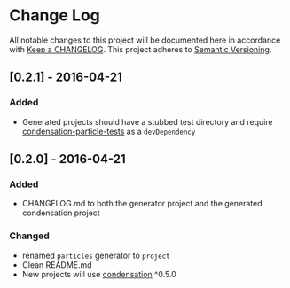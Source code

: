 # Change Log
All notable changes to this project will be documented here in
accordance with [Keep a CHANGELOG][keep-changelog-url].
This project adheres to [Semantic Versioning][semver-url].

## [0.2.1] - 2016-04-21
### Added
- Generated projects should have a stubbed test directory and require
  [condensation-particle-tests][cpt-url] as a `devDependency`

## [0.2.0] - 2016-04-21
### Added
- CHANGELOG.md to both the generator project and the generated
  condensation project

### Changed
- renamed `particles` generator to `project`
- Clean README.md
- New projects will use [condensation][condensation-url] ^0.5.0


[cpt-url]: https://github.com/SungardAS/condensation-particle-tests
[semver-url]: http://semver.org
[keep-changelog-url]: http://keepachangelog.com/
[condensation-url]: https://github.com/SungardAS/condensation
